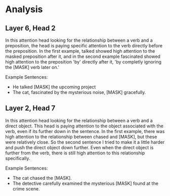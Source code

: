 # Analysis

## Layer 6, Head 2

In this attention head looking for the relationship between a verb and a preposition, the head is paying specific attention to the verb directly before the preposition. In the first example, talked showed high attention to the masked preposition after it, and in the second example fascinated showed high attention to the preposition 'by' directly after it, 'by completly ignoring the [MASK] verb later on.'

Example Sentences:
- He talked [MASK] the upcoming project
- The cat, fascinated by the mysterious noise, [MASK] gracefully.

## Layer 2, Head 7

In this attention head looking for the relationship between a verb and a direct object. This head is paying attention to the object associated with the verb, even if its further down in the sentence. In the first example, there was high attention to the relationship between chased and [MASK], but these were relatively close. So the second sentence I tried to make it a little harder and push the direct object down further. Even when the direct object is further from the verb, there is still high attention to this relationship specifically.

Example Sentences:
- The cat chased the [MASK].
- The detective carefully examined the mysterious [MASK] found at the crime scene.

